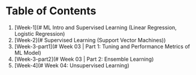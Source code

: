 # Table of Contents
1. [Week-1](# ML Intro and Supervised Learning (Linear Regression, Logistic Regression)
2. [Week-2](# Supervised Learning (Support Vector Machines))
3. [Week-3-part1](# Week 03 | Part 1: Tuning and Performance Metrics of ML Model)
4. [Week-3-part2](# Week 03 | Part 2: Ensemble Learning)
5. [Week-4](# Week 04: Unsupervised Learning)


